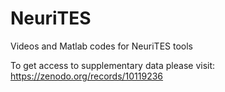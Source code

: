 # NeuriTES
Videos and Matlab codes for NeuriTES tools 

To get access to supplementary data please visit: https://zenodo.org/records/10119236
